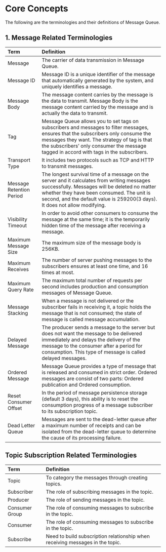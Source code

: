 # Core Concepts
The following are the terminologies and their definitions of Message Queue.
## 1. Message Related Terminologies 
| Term | Definition |
| :- | :- |
| Message | The carrier of data transmission in Message Queue. |
| Message ID | Message ID is a unique identifier of the message that automatically generated by the system, and uniquely identifies a message. |
| Message Body | The message content carries by the message is the data to transmit. Message Body is the message content carried by the message and is actually the data to transmit. |
| Tag | Message Queue allows you to set tags on subscribers and messages to filter messages, ensures that the subscribers only consume the messages they want. The strategy of tag is that the subscribers’ only consumer the message tagged in accord with tags in the subscribers. |
| Transport Type | It includes two protocols such as TCP and HTTP to transmit messages. |
|Message Retention Period | The longest survival time of a message on the server and it calculates from writing messages successfully. Messages will be deleted no matter whether they have been consumed. The unit is second, and the default value is 259200(3 days). It does not allow modifying. |
| Visibility Timeout | In order to avoid other consumers to consume the message at the same time; it is the temporarily hidden time of the message after receiving a message. |
| Maximum Message Size | The maximum size of the message body is 256KB. |
| Maximum Receives | The number of server pushing messages to the subscribers ensures at least one time, and 16 times at most. |
| Maximum Query Rate | The maximum total number of requests per second includes production and consumption messages of Message Queue. |
| Message Stacking | When a message is not delivered or the subscriber fails in receiving it, a topic holds the message that is not consumed; the state of message is called message accumulation. |
| Delayed Message | The producer sends a message to the server but does not want the message to be delivered immediately and delays the delivery of the message to the consumer after a period for consumption. This type of message is called delayed messages. |
| Ordered Message | Message Queue provides a type of message that is released and consumed in strict order. Ordered messages are consist of two parts: Ordered publication and Ordered consumption. |
| Reset Consumer Offset | In the period of message persistence storage (default 3 days), this ability is to reset the consumption progress of a message subscriber to its subscription topic. |
| Dead Letter Queue | Messages are sent to the dead-letter queue after a maximum number of receipts and can be isolated from the dead-letter queue to determine the cause of its processing failure. |

## Topic Subscription Related Terminologies 
| Term | Definition |
| :- | :- |
| Topic | To category the messages through creating topics. |
| Subscriber | The role of subscribing messages in the topic. |
| Producer | The role of sending messages in the topic. |
| Consumer Group | The role of consuming messages to subscribe in the topic. |
| Consumer | The role of consuming messages to subscribe in the topic. |
| Subscribe | Need to build subscription relationship when receiving messages in the topic. |



